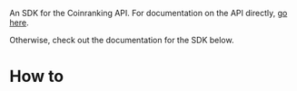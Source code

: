 An SDK for the Coinranking API. For documentation on the API directly, [go here](https://developers.coinranking.com/api/documentation/#top).

Otherwise, check out the documentation for the SDK below.

# How to 